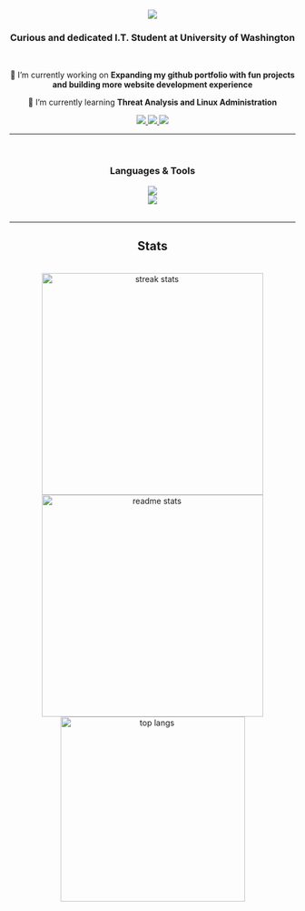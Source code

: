 <h1 align="center"> 
  <a href="https://git.io/typing-svg">
    <img src="https://readme-typing-svg.herokuapp.com/?font=Montesserat&size=35&center=true&vCenter=true&width=800&height=70&duration=4000&lines=Hello+World+🌎;My+name+is+Alondra+Ramirez+-+Perez!" />
  </a>
</h1>

<h3 align="center"> Curious and dedicated I.T. Student at University of Washington</h3>

<br/> 

<div align="center">
  
🔭 I’m currently working on **Expanding my github portfolio with fun projects <br/>
and building more website development experience**
  
🌱 I’m currently learning **Threat Analysis and Linux Administration** 
</div> 

<div align="center">
  <a href= "mailto:alondraram26@gmail.com">
    <img src="https://img.shields.io/badge/Gmail-333333?style=for-the-badge&logo=gmail&logoColor=red" target="_blank" />
  </a>
  <a href= "https://in.linkedin.com/in/alondra-ramirez-perez-1528b8220" target="blank">
   <img src="https://img.shields.io/badge/LinkedIn-077B5?style=for-the-badge&logo=linkedin&logoColor=white&color=blue" target="_blank"/>
  </a>
  <a href="https://github.com/aloram12" target="_blank">
    <img src="https://img.shields.io/badge/Portfolio-FF5722?style=for-the-badge&logo=todoist&logoColor=white" target="_blank" />
  </a>
</div> 
<hr/> 
<br/>
<div align="center">
  <h3 align="center">Languages & Tools </h3>
    <a href="https://skillicons.dev">
      <img src="https://skillicons.dev/icons?i=java,cs,javascript,html,css,ruby,mysql"/> <br>
      <img src=https://skillicons.dev/icons?i=atom,sublime,discord,figma,github" />
    </a>
</div> 
<br/>
<hr/>
<h2 align="center"> Stats </h2>
<br>
<div align=center>
  <img width=390 src="https://streak-stats.demolab.com/?user=aloram12&count_private=true&theme=react&border_radius=10" alt="streak stats"/>
 <img width=390 src="https://github-readme-stats-salesp07.vercel.app/api?username=aloram12&count_private=true&show_icons=true&theme=react&rank_icon=github&border_radius=10" alt="readme stats" />
  <br/>
  <img width=325 align="center" src="https://github-readme-stats-salesp07.vercel.app/api/top-langs/?username=aloram12&hide=HTML&langs_count=8&layout=compact&theme=react&border_radius=10&size_weight=0.5&count_weight=0.5&exclude_repo=github-readme-stats" alt="top langs" />
</div>
  


